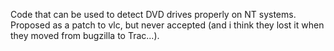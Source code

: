 Code that can be used to detect DVD drives properly on NT systems. Proposed as a patch to vlc, but never accepted (and i think they lost it when they moved from bugzilla to Trac...).